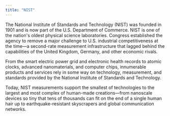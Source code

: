 ```yaml
---
title: "NIST"
---
```


The National Institute of Standards and Technology (NIST) was founded in 1901 and is now part of the U.S. Department of Commerce. NIST is one of the nation's oldest physical science laboratories. Congress established the agency to remove a major challenge to U.S. industrial competitiveness at the time—a second-rate measurement infrastructure that lagged behind the capabilities of the United Kingdom, Germany, and other economic rivals.

From the smart electric power grid and electronic health records to atomic clocks, advanced nanomaterials, and computer chips, innumerable products and services rely in some way on technology, measurement, and standards provided by the National Institute of Standards and Technology.

Today, NIST measurements support the smallest of technologies to the largest and most complex of human-made creations—from nanoscale devices so tiny that tens of thousands can fit on the end of a single human hair up to earthquake-resistant skyscrapers and global communication networks.

